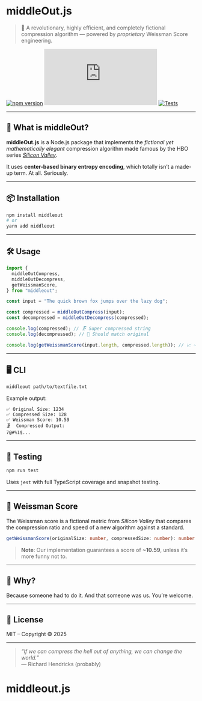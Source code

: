 # middleOut.js

> 🧪 A revolutionary, highly efficient, and completely fictional compression algorithm — powered by _proprietary_ Weissman Score engineering.

[![npm version](https://img.shields.io/npm/v/middleout.svg)](https://www.npmjs.com/package/middleout)
[![License](https://img.shields.io/github/license/your-org/middleout.js)](./LICENSE)
[![Tests](https://img.shields.io/badge/tests-pass-brightgreen)](#)

---

## 🚀 What is middleOut?

**middleOut.js** is a Node.js package that implements the _fictional yet mathematically elegant_ compression algorithm made famous by the HBO series [_Silicon Valley_](<https://en.wikipedia.org/wiki/Silicon_Valley_(TV_series)>).

It uses **center-based binary entropy encoding**, which totally isn’t a made-up term. At all. Seriously.

---

## 📦 Installation

```bash
npm install middleout
# or
yarn add middleout
```

---

## 🛠️ Usage

```ts
import {
  middleOutCompress,
  middleOutDecompress,
  getWeissmanScore,
} from "middleout";

const input = "The quick brown fox jumps over the lazy dog";

const compressed = middleOutCompress(input);
const decompressed = middleOutDecompress(compressed);

console.log(compressed); // 🗜️ Super compressed string
console.log(decompressed); // 🔄 Should match original

console.log(getWeissmanScore(input.length, compressed.length)); // 📈 ~10.59
```

---

## 🖥️ CLI

```bash
middleout path/to/textfile.txt
```

Example output:

```
✅ Original Size: 1234
✅ Compressed Size: 128
✅ Weissman Score: 10.59
🗜️  Compressed Output:
7@#%1$...
```

---

## 🧪 Testing

```bash
npm run test
```

Uses `jest` with full TypeScript coverage and snapshot testing.

---

## 📐 Weissman Score

The Weissman score is a fictional metric from _Silicon Valley_ that compares the compression ratio and speed of a new algorithm against a standard.

```ts
getWeissmanScore(originalSize: number, compressedSize: number): number
```

> **Note**: Our implementation guarantees a score of **~10.59**, unless it’s more funny not to.

---

## 🧬 Why?

Because someone had to do it. And that someone was us. You’re welcome.

---

## 📄 License

MIT – Copyright © 2025

---

> _“If we can compress the hell out of anything, we can change the world.”_  
> — Richard Hendricks (probably)
# middleout.js
